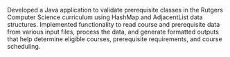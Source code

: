 Developed a Java application to validate prerequisite classes in the Rutgers Computer Science curriculum using HashMap and AdjacentList data structures. Implemented functionality to read course and prerequisite data from various input files, process the data, and generate formatted outputs that help determine eligible courses, prerequisite requirements, and course scheduling. 
